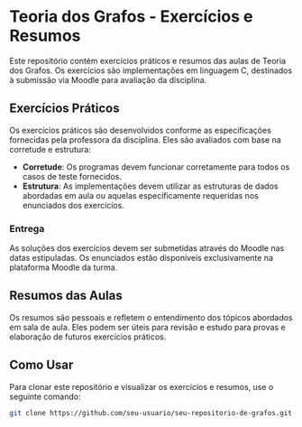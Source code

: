 # Teoria dos Grafos - Exercícios e Resumos

Este repositório contém exercícios práticos e resumos das aulas de Teoria dos Grafos. Os exercícios são implementações em linguagem C, destinados à submissão via Moodle para avaliação da disciplina.

## Exercícios Práticos

Os exercícios práticos são desenvolvidos conforme as especificações fornecidas pela professora da disciplina. Eles são avaliados com base na corretude e estrutura:

- **Corretude**: Os programas devem funcionar corretamente para todos os casos de teste fornecidos.
- **Estrutura**: As implementações devem utilizar as estruturas de dados abordadas em aula ou aquelas especificamente requeridas nos enunciados dos exercícios.

### Entrega

As soluções dos exercícios devem ser submetidas através do Moodle nas datas estipuladas. Os enunciados estão disponíveis exclusivamente na plataforma Moodle da turma.

## Resumos das Aulas

Os resumos são pessoais e refletem o entendimento dos tópicos abordados em sala de aula. Eles podem ser úteis para revisão e estudo para provas e elaboração de futuros exercícios práticos.

## Como Usar

Para clonar este repositório e visualizar os exercícios e resumos, use o seguinte comando:

```bash
git clone https://github.com/seu-usuario/seu-repositorio-de-grafos.git
